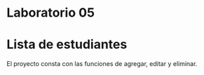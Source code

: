 # Laboratorio 05
# Lista de estudiantes
El  proyecto consta con las funciones de agregar, editar y eliminar.
